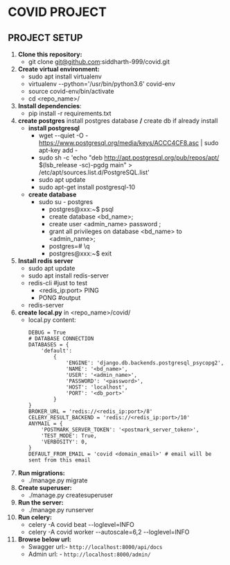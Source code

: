 # COVID PROJECT

## **PROJECT SETUP**
1. **Clone this repository:**
      * git clone git@github.com:siddharth-999/covid.git
2. **Create virtual environment:**
      * sudo apt install virtualenv
      * virtualenv --python='/usr/bin/python3.6' covid-env
      * source covid-env/bin/activate
      * cd <repo_name>/
3.  **Install dependencies**:
      * pip install -r requirements.txt
4.  **create postgres** install postgres database **/** create db if already install
      *  **install postgresql**
            * wget --quiet -O - https://www.postgresql.org/media/keys/ACCC4CF8.asc | sudo apt-key add -
            * sudo sh -c 'echo "deb http://apt.postgresql.org/pub/repos/apt/ $(lsb_release -sc)-pgdg main" > /etc/apt/sources.list.d/PostgreSQL.list'
            * sudo apt update
            * sudo apt-get install postgresql-10
      * **create database**
           *  sudo su - postgres
                * postgres@xxx:~$ psql
                * create database <bd_name>;
                * create user <admin_name> password <password>;
                * grant all privileges on database <bd_name> to <admin_name>;
                * postgres=# \q
                * postgres@xxx:~$ exit
5.  **Install redis server**
     * sudo apt update
     * sudo apt install redis-server
     * redis-cli #just to test
         * <redis_ip:port> PING
         * PONG #output
     * redis-server
6.  **create local.py** in <repo_name>/covid/
    * local.py content:
        ```
        DEBUG = True
        # DATABASE CONNECTION
        DATABASES = {
            'default':
                {
                    'ENGINE': 'django.db.backends.postgresql_psycopg2',
                    'NAME': '<bd_name>',
                    'USER': '<admin_name>',
                    'PASSWORD': '<password>',
                    'HOST': 'localhost',
                    'PORT': '<db_port>'
                }
        }
        BROKER_URL = 'redis://<redis_ip:port>/8'
        CELERY_RESULT_BACKEND = 'redis://<redis_ip:port>/10'
        ANYMAIL = {
            'POSTMARK_SERVER_TOKEN': '<postmark_server_token>',
            'TEST_MODE': True,
            'VERBOSITY': 0,
        }
        DEFAULT_FROM_EMAIL = 'covid <domain_email>' # email will be sent from this email
        ```
7.  **Run migrations:**
      * ./manage.py migrate
8.  **Create superuser:**
      * ./manage.py createsuperuser
9.  **Run the server:**
      * ./manage.py runserver
10. **Run celery:**
      * celery -A covid beat  --loglevel=INFO
      * celery -A covid worker --autoscale=6,2 --loglevel=INFO
11.  **Browse below url:**
      * Swagger url:- `http://localhost:8000/api/docs`
      * Admin url: - `http://localhost:8000/admin/`
